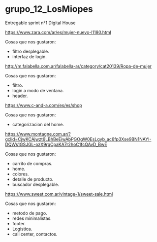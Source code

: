 # grupo_12_LosMiopes
Entregable sprint  n°1 Digital House

https://www.zara.com/ar/es/mujer-nuevo-l1180.html

Cosas que nos gustaron: 
* filtro desplegable.
* interfaz de login.

http://m.falabella.com.ar/falabella-ar/category/cat20139/Ropa-de-mujer

Cosas que nos gustaron: 
* filtro. 
* login a modo de ventana.
* header. 

https://www.c-and-a.com/es/es/shop

Cosas que nos gustaron: 
* categorizacion del home.

https://www.montagne.com.ar/?gclid=CjwKCAjwzt6LBhBeEiwAbPGOgW0EsLgyb_ac6fp3Xse9BN1NAYI-DQWs1GSJGL-ozX9rgCpaKA7r2hoC1fcQAvD_BwE

Cosas que nos gustaron: 
* carrito de compras. 
* home. 
* colores. 
* detalle de producto. 
* buscador desplegable. 


https://www.sweet.com.ar/vintage-1/sweet-sale.html

Cosas que nos gustaron: 
* metodo de pago.
* redes minimalistas.
* footer. 
* Logistica. 
* call center, contactos. 


